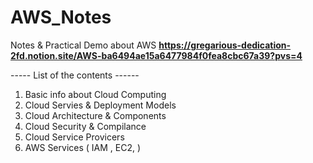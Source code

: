 # AWS_Notes




Notes & Practical Demo about AWS
**https://gregarious-dedication-2fd.notion.site/AWS-ba6494ae15a6477984f0fea8cbc67a39?pvs=4**






----- List of the contents ------

1) Basic info about Cloud Computing
2) Cloud Servies & Deployment Models
3) Cloud Architecture & Components
4) Cloud Security & Compilance
5) Cloud Service Provicers
6) AWS Services ( IAM , EC2, )



